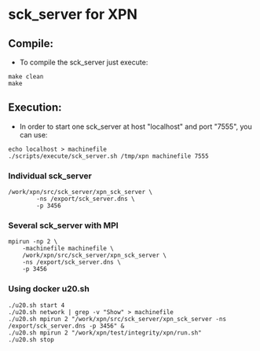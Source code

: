 
# sck_server for XPN

## Compile:

* To compile the sck_server just execute:
```
make clean
make
```

## Execution:

* In order to start one sck_server at host "localhost" and port "7555", you can use:
```
echo localhost > machinefile
./scripts/execute/sck_server.sh /tmp/xpn machinefile 7555
```


### Individual sck_server

```
/work/xpn/src/sck_server/xpn_sck_server \
        -ns /export/sck_server.dns \
        -p 3456
```


### Several sck_server with MPI
```
mpirun -np 2 \
	-machinefile machinefile \
	/work/xpn/src/sck_server/xpn_sck_server \
	-ns /export/sck_server.dns \
	-p 3456
```


### Using docker u20.sh
```
./u20.sh start 4
./u20.sh network | grep -v "Show" > machinefile
./u20.sh mpirun 2 "/work/xpn/src/sck_server/xpn_sck_server -ns /export/sck_server.dns -p 3456" &
./u20.sh mpirun 2 "/work/xpn/test/integrity/xpn/run.sh"
./u20.sh stop
```

